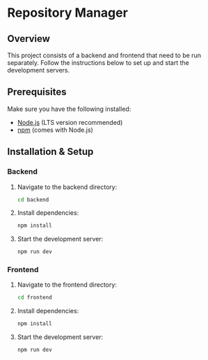 # Repository Manager

## Overview
This project consists of a backend and frontend that need to be run separately. Follow the instructions below to set up and start the development servers.

## Prerequisites
Make sure you have the following installed:
- [Node.js](https://nodejs.org/) (LTS version recommended)
- [npm](https://www.npmjs.com/) (comes with Node.js)

## Installation & Setup

### Backend
1. Navigate to the backend directory:
   ```sh
   cd backend
   ```
2. Install dependencies:
   ```sh
   npm install
   ```
3. Start the development server:
   ```sh
   npm run dev
   ```

### Frontend
1. Navigate to the frontend directory:
   ```sh
   cd frontend
   ```
2. Install dependencies:
   ```sh
   npm install
   ```
3. Start the development server:
   ```sh
   npm run dev
   ```